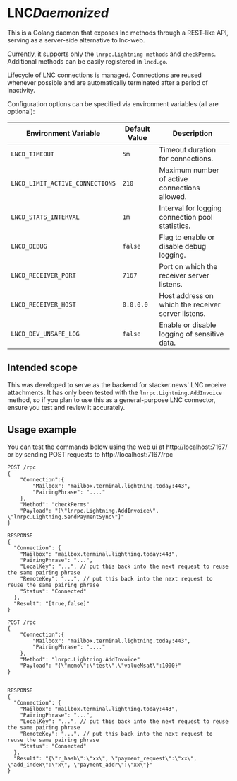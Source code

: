 # LNC*Daemonized* 

This is a Golang daemon that exposes lnc methods through a REST-like API, serving as a server-side alternative to lnc-web.

Currently, it supports only the `lnrpc.Lightning methods` and `checkPerms`.
Additional methods can be easily registered in `lncd.go`.

Lifecycle of LNC connections is managed. Connections are reused whenever possible and are automatically terminated after a period of inactivity.

Configuration options can be specified via environment variables (all are optional):


| Environment Variable    | Default Value   | Description                                                                 |
|-------------------------|-----------------|-----------------------------------------------------------------------------|
| `LNCD_TIMEOUT`           | `5m` | Timeout duration for connections.                                           |
| `LNCD_LIMIT_ACTIVE_CONNECTIONS` | `210`           | Maximum number of active connections allowed.                               |
| `LNCD_STATS_INTERVAL`    | `1m` | Interval for logging connection pool statistics.                            |
| `LNCD_DEBUG`             | `false`         | Flag to enable or disable debug logging.                                    |
| `LNCD_RECEIVER_PORT`     | `7167`          | Port on which the receiver server listens.                                  |
| `LNCD_RECEIVER_HOST`     | `0.0.0.0`       | Host address on which the receiver server listens.                          |
| `LNCD_DEV_UNSAFE_LOG`    | `false`         | Enable or disable logging of sensitive data.                       |


## Intended scope

This was developed to serve as the backend for stacker.news' LNC receive attachments. 
It has only been tested with the `lnrpc.Lightning.AddInvoice` method, so if you plan to use this as a general-purpose LNC connector, ensure you test and review it accurately.


## Usage example

You can test the commands below using the web ui at http://localhost:7167/ or by sending POST requests to http://localhost:7167/rpc

```
POST /rpc
{
    "Connection":{
        "Mailbox": "mailbox.terminal.lightning.today:443",
        "PairingPhrase": "...."        
    },
	"Method": "checkPerms"
	"Payload": "[\"lnrpc.Lightning.AddInvoice\", \"lnrpc.Lightning.SendPaymentSync\"]" 
}

RESPONSE 
{
  "Connection": {
    "Mailbox": "mailbox.terminal.lightning.today:443",
    "PairingPhrase": "...",
    "LocalKey": "...", // put this back into the next request to reuse the same pairing phrase
    "RemoteKey": "...", // put this back into the next request to reuse the same pairing phrase
    "Status": "Connected"
  },
  "Result": "[true,false]"
}

```

```
POST /rpc
{
    "Connection":{
        "Mailbox": "mailbox.terminal.lightning.today:443",
        "PairingPhrase": "...."        
    },
	"Method": "lnrpc.Lightning.AddInvoice"
	"Payload": "{\"memo\":\"test\",\"valueMsat\":1000}"
}


RESPONSE
{
  "Connection": {
    "Mailbox": "mailbox.terminal.lightning.today:443",
    "PairingPhrase": "...",
    "LocalKey": "...", // put this back into the next request to reuse the same pairing phrase
    "RemoteKey": "...", // put this back into the next request to reuse the same pairing phrase
    "Status": "Connected"
  },
  "Result": "{\"r_hash\":\"xx\", \"payment_request\":\"xx\", \"add_index\":\"x\", \"payment_addr\":\"xx\"}"
}


```